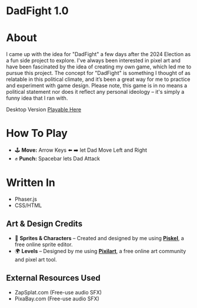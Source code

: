 # DadFight 1.0

# About
I came up with the idea for "DadFight" a few days after the 2024 Election as a fun side project to explore. I've always been interested in pixel art and have been fascinated by the idea of creating my own game, which led me to pursue this project. The concept for "DadFight" is something I thought of as relatable in this political climate, and it’s been a great way for me to practice and experiment with game design. Please note, this game is in no means a political statement nor does it reflect any personal ideology – it's simply a funny idea that I ran with.

Desktop Version
<a href="https://alexandersuglio.github.io/DadFight/"> Playable Here </a>

# How To Play
- 🕹 **Move:** Arrow Keys ⬅️ ➡️ let Dad Move Left and Right
- ✊ **Punch:** Spacebar lets Dad Attack

# Written In
- Phaser.js
- CSS/HTML

## Art & Design Credits  
- 🎨 **Sprites & Characters** – Created and designed by me using [**Piskel**](https://www.piskelapp.com), a free online sprite editor.  
- 🌍 **Levels** – Designed by me using [**Pixilart**](https://www.pixilart.com), a free online art community and pixel art tool.

## External Resources Used
- ZapSplat.com (Free-use audio SFX)
- PixaBay.com (Free-use audio SFX) 
